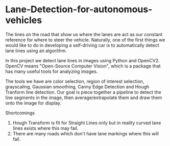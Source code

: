 # Lane-Detection-for-autonomous-vehicles

The lines on the road that show us where the lanes are act as our constant reference for where to steer the vehicle. Naturally, one of the first things we would like to do in developing a self-driving car is to automatically detect lane lines using an algorithm.

In this project we detect lane lines in images using Python and OpenCV2. OpenCV means "Open-Source Computer Vision", which is a package that has many useful tools for analyzing images.

The tools we have are color selection, region of interest selection, grayscaling, Gaussian smoothing, Canny Edge Detection and Hough Tranform line detection. Our goal is piece together a pipeline to detect the line segments in the image, then average/extrapolate them and draw them onto the image for display. 

Shortcomings
1. Hough Transform is fit for Straight Lines only but in reality curved lane lines exists where this may fail.
2. There are many roads which don't have lane markings where this will fail.
